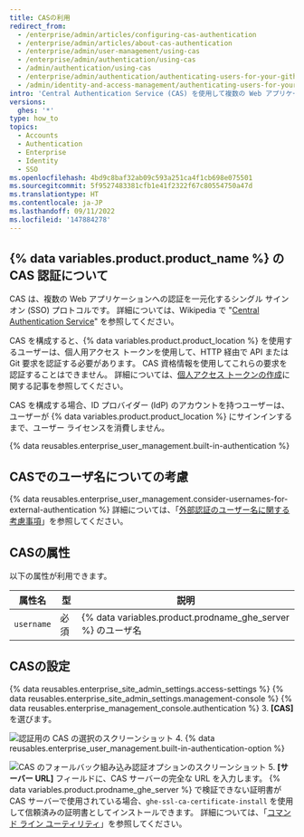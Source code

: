 ```yaml
---
title: CASの利用
redirect_from:
  - /enterprise/admin/articles/configuring-cas-authentication
  - /enterprise/admin/articles/about-cas-authentication
  - /enterprise/admin/user-management/using-cas
  - /enterprise/admin/authentication/using-cas
  - /admin/authentication/using-cas
  - /enterprise/admin/authentication/authenticating-users-for-your-github-enterprise-server-instance/using-cas
  - /admin/identity-and-access-management/authenticating-users-for-your-github-enterprise-server-instance/using-cas
intro: 'Central Authentication Service (CAS) を使用して複数の Web アプリケーションへのアクセスを一元化する場合は、インスタンスの CAS 認証を構成することで、{% data variables.product.product_name %} を統合できます。'
versions:
  ghes: '*'
type: how_to
topics:
  - Accounts
  - Authentication
  - Enterprise
  - Identity
  - SSO
ms.openlocfilehash: 4bd9c8baf32ab09c593a251ca4f1cb698e075501
ms.sourcegitcommit: 5f9527483381cfb1e41f2322f67c80554750a47d
ms.translationtype: HT
ms.contentlocale: ja-JP
ms.lasthandoff: 09/11/2022
ms.locfileid: '147884278'
---
```

## {% data variables.product.product_name %} の CAS 認証について

CAS は、複数の Web アプリケーションへの認証を一元化するシングル サインオン (SSO) プロトコルです。 詳細については、Wikipedia で "[Central Authentication Service](https://en.wikipedia.org/wiki/Central_Authentication_Service)" を参照してください。

CAS を構成すると、{% data variables.product.product_location %} を使用するユーザーは、個人用アクセス トークンを使用して、HTTP 経由で API または Git 要求を認証する必要があります。 CAS 資格情報を使用してこれらの要求を認証することはできません。 詳細については、[個人アクセス トークンの作成](/authentication/keeping-your-account-and-data-secure/creating-a-personal-access-token)に関する記事を参照してください。

CAS を構成する場合、ID プロバイダー (IdP) のアカウントを持つユーザーは、ユーザーが {% data variables.product.product_location %} にサインインするまで、ユーザー ライセンスを消費しません。

{% data reusables.enterprise_user_management.built-in-authentication %}

## CASでのユーザ名についての考慮

{% data reusables.enterprise_user_management.consider-usernames-for-external-authentication %} 詳細については、「[外部認証のユーザー名に関する考慮事項](/admin/identity-and-access-management/managing-iam-for-your-enterprise/username-considerations-for-external-authentication)」を参照してください。

## CASの属性

以下の属性が利用できます。

| 属性名           | 型     | 説明 |
|--------------------------|----------|-------------|
| `username`               | 必須 | {% data variables.product.prodname_ghe_server %} のユーザ名 |

## CASの設定

{% data reusables.enterprise_site_admin_settings.access-settings %} {% data reusables.enterprise_site_admin_settings.management-console %} {% data reusables.enterprise_management_console.authentication %}
3. **[CAS]** を選びます。

   ![認証用の CAS の選択のスクリーンショット](/assets/images/enterprise/management-console/cas-select.png)
4. {% data reusables.enterprise_user_management.built-in-authentication-option %}

   ![CAS のフォールバック組み込み認証オプションのスクリーンショット](/assets/images/enterprise/management-console/cas-built-in-authentication.png)
5. **[サーバー URL]** フィールドに、CAS サーバーの完全な URL を入力します。 {% data variables.product.prodname_ghe_server %} で検証できない証明書が CAS サーバーで使用されている場合、`ghe-ssl-ca-certificate-install` を使用して信頼済みの証明書としてインストールできます。 詳細については、「[コマンド ライン ユーティリティ](/admin/configuration/configuring-your-enterprise/command-line-utilities#ghe-ssl-ca-certificate-install)」を参照してください。
